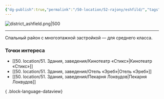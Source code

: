 ```yaml
---
{"dg-publish":true,"permalink":"/50-location/52-rajony/eshfild/","tags":["локация/район"]}
---
```


![district_ashfield.png|500](/img/user/90.%20files/district_ashfield.png)
***
Спальный район с многоэтажной застройкой — для среднего класса.
### Точки интереса
- [[50. location/51. Здания, заведения/Кинотеатр «Стикс»\|Кинотеатр «Стикс»]]
- [[50. location/51. Здания, заведения/Отель «Эреб»\|Отель «Эреб»]]
- [[50. location/51. Здания, заведения/Пекарня Локвудов\|Пекарня Локвудов]]

{ .block-language-dataview}